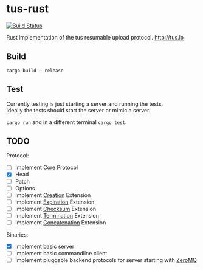# tus-rust

[![Build Status](https://travis-ci.org/Rio/tus-rust.svg?branch=master)](https://travis-ci.org/Rio/tus-rust)

Rust implementation of the tus resumable upload protocol. http://tus.io

## Build

`cargo build --release`

## Test

Currently testing is just starting a server and running the tests.  
Ideally the tests should start the server or mimic a server.

`cargo run` and in a different terminal `cargo test`.

## TODO
Protocol:
 - [ ] Implement [Core](http://tus.io/protocols/resumable-upload.html#core-protocol) Protocol
  - [x] Head
  - [ ] Patch
  - [ ] Options
 - [ ] Implement [Creation](http://tus.io/protocols/resumable-upload.html#creation) Extension
 - [ ] Implement [Expiration](http://tus.io/protocols/resumable-upload.html#expiration) Extension
 - [ ] Implement [Checksum](http://tus.io/protocols/resumable-upload.html#checksum) Extension
 - [ ] Implement [Termination](http://tus.io/protocols/resumable-upload.html#termination) Extension
 - [ ] Implement [Concatenation](http://tus.io/protocols/resumable-upload.html#concatenation) Extension

Binaries:
 - [x] Implement basic server
 - [ ] Implement basic commandline client
 - [ ] Implement pluggable backend protocols for server starting with [ZeroMQ](http://zeromq.org)
